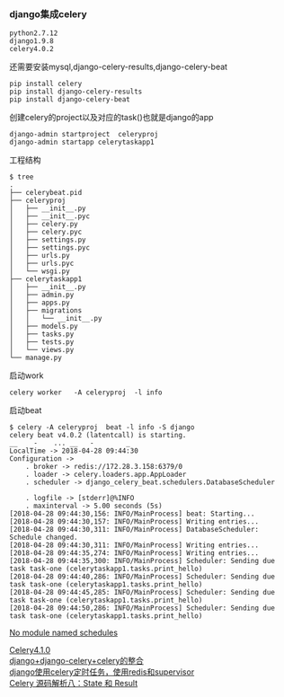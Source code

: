 ### django集成celery

```
python2.7.12
django1.9.8
celery4.0.2
```
还需要安装mysql,django-celery-results,django-celery-beat

```
pip install celery
pip install django-celery-results 
pip install django-celery-beat
```
创建celery的project以及对应的task()也就是django的app

```
django-admin startproject  celeryproj
django-admin startapp celerytaskapp1
```
工程结构

```
$ tree
.
├── celerybeat.pid
├── celeryproj
│   ├── __init__.py
│   ├── __init__.pyc
│   ├── celery.py
│   ├── celery.pyc
│   ├── settings.py
│   ├── settings.pyc
│   ├── urls.py
│   ├── urls.pyc
│   └── wsgi.py
├── celerytaskapp1
│   ├── __init__.py
│   ├── admin.py
│   ├── apps.py
│   ├── migrations
│   │   └── __init__.py
│   ├── models.py
│   ├── tasks.py
│   ├── tests.py
│   └── views.py
└── manage.py
```


启动work

```
celery worker   -A celeryproj  -l info
```

启动beat
```
$ celery -A celeryproj  beat -l info -S django
celery beat v4.0.2 (latentcall) is starting.
__    -    ... __   -        _
LocalTime -> 2018-04-28 09:44:30
Configuration ->
    . broker -> redis://172.28.3.158:6379/0
    . loader -> celery.loaders.app.AppLoader
    . scheduler -> django_celery_beat.schedulers.DatabaseScheduler

    . logfile -> [stderr]@%INFO
    . maxinterval -> 5.00 seconds (5s)
[2018-04-28 09:44:30,156: INFO/MainProcess] beat: Starting...
[2018-04-28 09:44:30,157: INFO/MainProcess] Writing entries...
[2018-04-28 09:44:30,311: INFO/MainProcess] DatabaseScheduler: Schedule changed.
[2018-04-28 09:44:30,311: INFO/MainProcess] Writing entries...
[2018-04-28 09:44:35,274: INFO/MainProcess] Writing entries...
[2018-04-28 09:44:35,300: INFO/MainProcess] Scheduler: Sending due task task-one (celerytaskapp1.tasks.print_hello)
[2018-04-28 09:44:40,286: INFO/MainProcess] Scheduler: Sending due task task-one (celerytaskapp1.tasks.print_hello)
[2018-04-28 09:44:45,285: INFO/MainProcess] Scheduler: Sending due task task-one (celerytaskapp1.tasks.print_hello)
[2018-04-28 09:44:50,286: INFO/MainProcess] Scheduler: Sending due task task-one (celerytaskapp1.tasks.print_hello)

```

[No module named schedules](https://stackoverflow.com/questions/23917905/django-celery-how-do-i-set-up-a-crontab-schedule-for-celery-in-my-django-app)

[Celery4.1.0](http://chowyi.com/2017/09/01/Django%E9%9B%86%E6%88%90Celery4.1.0/)   
[django+django-celery+celery的整合](https://blog.csdn.net/yeyingcai/article/details/78647553)   
[django使用celery定时任务，使用redis和supervisor](https://blog.csdn.net/win_turn/article/details/60658525)   
[Celery 源码解析八：State 和 Result](http://liuliqiang.info/post/220/)
